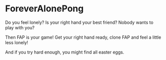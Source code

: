 # ForeverAlonePong
Do you feel lonely? 
Is your right hand your best friend? 
Nobody wants to play with you?

Then FAP is your game! 
Get your right hand ready, 
clone FAP and feel a little less lonely!

And if you try hard enough, you might find all easter eggs.
